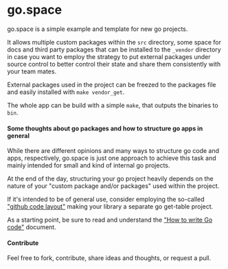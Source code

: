 go.space
===

go.space is a simple example and template for new go projects.

It allows multiple custom packages within the `src` directory, some space for
docs and third party packages that can be installed to the `_vendor` directory in case
you want to employ the strategy to put external packages under source control to
better control their state and share them consistently with your team mates.

External packages used in the project can be freezed to the packages file and
easily installed with `make vendor_get`.

The whole app can be build with a simple `make`, that outputs the binaries to
`bin`.


#### Some thoughts about go packages and how to structure go apps in general

While there are different opinions and many ways to structure go code and apps,
respectively, go.space is just one approach to achieve this task and mainly intended for small and kind of internal go projects.

At the end of the day, structuring your go project heavily depends on the nature
of your "custom package and/or packages" used within the project.

If it's intended to be of general use, consider employing the so-called ["github
code layout"](https://code.google.com/p/go-wiki/wiki/GithubCodeLayout) making
your library a separate go get-table project.

As a starting point, be sure to read and understand the ["How to write Go
code"](http://golang.org/doc/code.html) document.


#### Contribute
Feel free to fork, contribute, share ideas and thoughts, or request a pull.

